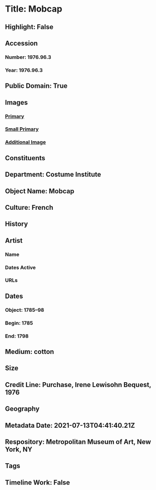 # Title: Mobcap
## Highlight: False
## Accession
### Number: 1976.96.3
### Year: 1976.96.3
## Public Domain: True
## Images
### [Primary](https://images.metmuseum.org/CRDImages/ci/original/1976.96.3_S.jpg)
### [Small Primary](https://images.metmuseum.org/CRDImages/ci/web-large/1976.96.3_S.jpg)
### [Additional Image](https://images.metmuseum.org/CRDImages/ci/original/1976.96.3_F.jpg)
## Constituents
## Department: Costume Institute
## Object Name: Mobcap
## Culture: French
## History
## Artist
### Name
### Dates Active
### URLs
## Dates
### Object: 1785–98
### Begin: 1785
### End: 1798
## Medium: cotton
## Size
## Credit Line: Purchase, Irene Lewisohn Bequest, 1976
## Geography
## Metadata Date: 2021-07-13T04:41:40.21Z
## Respository: Metropolitan Museum of Art, New York, NY
## Tags
## Timeline Work: False